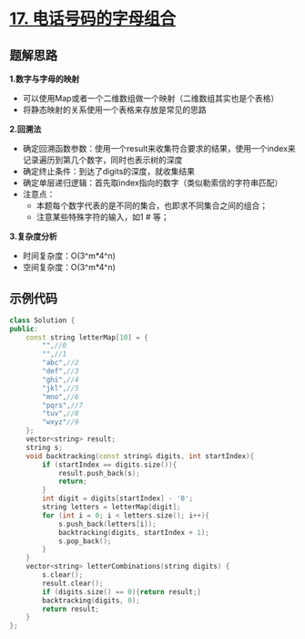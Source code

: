 # [17. 电话号码的字母组合 ](https://leetcode.cn/problems/letter-combinations-of-a-phone-number/description/)

## 题解思路

**1.数字与字母的映射**

- 可以使用Map或者一个二维数组做一个映射（二维数组其实也是个表格）
- 将静态映射的关系使用一个表格来存放是常见的思路

**2.回溯法**

- 确定回溯函数参数：使用一个result来收集符合要求的结果，使用一个index来记录遍历到第几个数字，同时也表示树的深度
- 确定终止条件：到达了digits的深度，就收集结果
- 确定单层递归逻辑：首先取index指向的数字（类似勒索信的字符串匹配）
- 注意点：
  - 本题每个数字代表的是不同的集合，也即求不同集合之间的组合；
  - 注意某些特殊字符的输入，如1 # 等；

**3.复杂度分析**

- 时间复杂度：O(3^m*4^n)
- 空间复杂度：O(3^m*4^n)

## 示例代码

```C++
class Solution {
public:
    const string letterMap[10] = {
        "",//0
        "",//1
        "abc",//2
        "def",//3
        "ghi",//4
        "jkl",//5
        "mno",//6
        "pqrs",//7
        "tuv",//8
        "wxyz"//9
    };
    vector<string> result;
    string s;
    void backtracking(const string& digits, int startIndex){
        if (startIndex == digits.size()){
            result.push_back(s);
            return;
        }
        int digit = digits[startIndex] - '0';
        string letters = letterMap[digit];
        for (int i = 0; i < letters.size(); i++){
            s.push_back(letters[i]);
            backtracking(digits, startIndex + 1);
            s.pop_back();
        }
    }
    vector<string> letterCombinations(string digits) {
        s.clear();
        result.clear();
        if (digits.size() == 0){return result;}
        backtracking(digits, 0);
        return result;
    }
};
```

